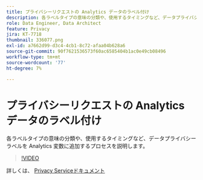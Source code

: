 ```yaml
---
title: プライバシーリクエストの Analytics データのラベル付け
description: 各ラベルタイプの意味の分類や、使用するタイミングなど、データプライバシーラベルを Analytics 変数に追加するプロセスを説明します。
role: Data Engineer, Data Architect
feature: Privacy
jira: KT-7718
thumbnail: 336077.png
exl-id: a7662d99-d3c4-4cb1-8c72-afaa04b628a6
source-git-commit: 90f7621536573f60ac6585404b1ac0e49cb08496
workflow-type: tm+mt
source-wordcount: '77'
ht-degree: 7%

---
```


# プライバシーリクエストの Analytics データのラベル付け

各ラベルタイプの意味の分類や、使用するタイミングなど、データプライバシーラベルを Analytics 変数に追加するプロセスを説明します。

>[!VIDEO](https://video.tv.adobe.com/v/336077?quality=12&learn=on)

詳しくは、 [Privacy Serviceドキュメント](https://experienceleague.adobe.com/docs/experience-platform/privacy/home.html?lang=ja)